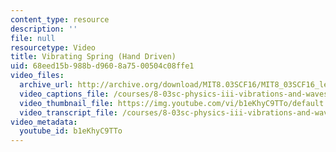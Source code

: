 ```yaml
---
content_type: resource
description: ''
file: null
resourcetype: Video
title: Vibrating Spring (Hand Driven)
uid: 68eed15b-988b-d960-8a75-00504c08ffe1
video_files:
  archive_url: http://archive.org/download/MIT8.03SCF16/MIT8_03SCF16_lec07_300k.mp4
  video_captions_file: /courses/8-03sc-physics-iii-vibrations-and-waves-fall-2016/290f5acd3bd357eb8b53506108d821eb_b1eKhyC9TTo.vtt
  video_thumbnail_file: https://img.youtube.com/vi/b1eKhyC9TTo/default.jpg
  video_transcript_file: /courses/8-03sc-physics-iii-vibrations-and-waves-fall-2016/27b5041ed0bf4c5e9ad8efb4b6192492_b1eKhyC9TTo.pdf
video_metadata:
  youtube_id: b1eKhyC9TTo
---
```

